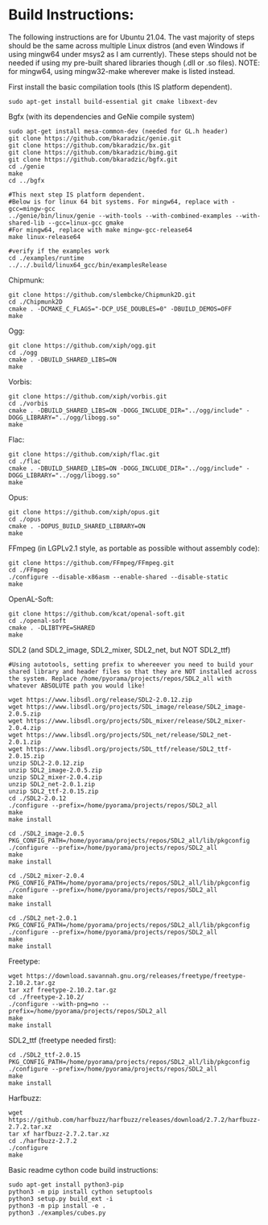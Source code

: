 # Build Instructions:

The following instructions are for Ubuntu 21.04. The vast majority of steps should be the same across multiple Linux distros (and even Windows if using mingw64 under msys2 as I am currently). These steps should not be needed if using my pre-built shared libraries though (.dll or .so files). NOTE: for mingw64, using mingw32-make wherever make is listed instead.

First install the basic compilation tools (this IS platform dependent).
```
sudo apt-get install build-essential git cmake libxext-dev
```

Bgfx (with its dependencies and GeNie compile system)
```
sudo apt-get install mesa-common-dev (needed for GL.h header)
git clone https://github.com/bkaradzic/genie.git
git clone https://github.com/bkaradzic/bx.git
git clone https://github.com/bkaradzic/bimg.git
git clone https://github.com/bkaradzic/bgfx.git
cd ./genie
make
cd ../bgfx

#This next step IS platform dependent.
#Below is for linux 64 bit systems. For mingw64, replace with -gcc=mingw-gcc
../genie/bin/linux/genie --with-tools --with-combined-examples --with-shared-lib --gcc=linux-gcc gmake
#For mingw64, replace with make mingw-gcc-release64
make linux-release64

#verify if the examples work
cd ./examples/runtime
../../.build/linux64_gcc/bin/examplesRelease
```

Chipmunk:
```
git clone https://github.com/slembcke/Chipmunk2D.git
cd ./Chipmunk2D
cmake . -DCMAKE_C_FLAGS="-DCP_USE_DOUBLES=0" -DBUILD_DEMOS=OFF
make
```

Ogg:
```
git clone https://github.com/xiph/ogg.git
cd ./ogg
cmake . -DBUILD_SHARED_LIBS=ON
make
```

Vorbis:
```
git clone https://github.com/xiph/vorbis.git
cd ./vorbis
cmake . -DBUILD_SHARED_LIBS=ON -DOGG_INCLUDE_DIR="../ogg/include" -DOGG_LIBRARY="../ogg/libogg.so"
make
```

Flac:
```
git clone https://github.com/xiph/flac.git
cd ./flac
cmake . -DBUILD_SHARED_LIBS=ON -DOGG_INCLUDE_DIR="../ogg/include" -DOGG_LIBRARY="../ogg/libogg.so"
make
```

Opus:
```
git clone https://github.com/xiph/opus.git
cd ./opus
cmake . -DOPUS_BUILD_SHARED_LIBRARY=ON
make
```

FFmpeg (in LGPLv2.1 style, as portable as possible without assembly code):
```
git clone https://github.com/FFmpeg/FFmpeg.git
cd ./FFmpeg
./configure --disable-x86asm --enable-shared --disable-static
make
```

OpenAL-Soft:
```
git clone https://github.com/kcat/openal-soft.git
cd ./openal-soft
cmake . -DLIBTYPE=SHARED
make
```

SDL2 (and SDL2_image, SDL2_mixer, SDL2_net, but NOT SDL2_ttf)
```
#Using autotools, setting prefix to whereever you need to build your shared library and header files so that they are NOT installed across the system. Replace /home/pyorama/projects/repos/SDL2_all with whatever ABSOLUTE path you would like!

wget https://www.libsdl.org/release/SDL2-2.0.12.zip
wget https://www.libsdl.org/projects/SDL_image/release/SDL2_image-2.0.5.zip
wget https://www.libsdl.org/projects/SDL_mixer/release/SDL2_mixer-2.0.4.zip
wget https://www.libsdl.org/projects/SDL_net/release/SDL2_net-2.0.1.zip
wget https://www.libsdl.org/projects/SDL_ttf/release/SDL2_ttf-2.0.15.zip
unzip SDL2-2.0.12.zip
unzip SDL2_image-2.0.5.zip
unzip SDL2_mixer-2.0.4.zip
unzip SDL2_net-2.0.1.zip
unzip SDL2_ttf-2.0.15.zip
cd ./SDL2-2.0.12
./configure --prefix=/home/pyorama/projects/repos/SDL2_all
make
make install

cd ./SDL2_image-2.0.5
PKG_CONFIG_PATH=/home/pyorama/projects/repos/SDL2_all/lib/pkgconfig ./configure --prefix=/home/pyorama/projects/repos/SDL2_all
make
make install

cd ./SDL2_mixer-2.0.4
PKG_CONFIG_PATH=/home/pyorama/projects/repos/SDL2_all/lib/pkgconfig ./configure --prefix=/home/pyorama/projects/repos/SDL2_all
make
make install

cd ./SDL2_net-2.0.1
PKG_CONFIG_PATH=/home/pyorama/projects/repos/SDL2_all/lib/pkgconfig ./configure --prefix=/home/pyorama/projects/repos/SDL2_all
make
make install
```

Freetype:
```
wget https://download.savannah.gnu.org/releases/freetype/freetype-2.10.2.tar.gz
tar xzf freetype-2.10.2.tar.gz
cd ./freetype-2.10.2/
./configure --with-png=no --prefix=/home/pyorama/projects/repos/SDL2_all
make
make install
```

SDL2_ttf (freetype needed first):
```
cd ./SDL2_ttf-2.0.15
PKG_CONFIG_PATH=/home/pyorama/projects/repos/SDL2_all/lib/pkgconfig ./configure --prefix=/home/pyorama/projects/repos/SDL2_all
make
make install
```

Harfbuzz:
```
wget https://github.com/harfbuzz/harfbuzz/releases/download/2.7.2/harfbuzz-2.7.2.tar.xz
tar xf harfbuzz-2.7.2.tar.xz
cd ./harfbuzz-2.7.2
./configure
make
```

Basic readme cython code build instructions:
```
sudo apt-get install python3-pip
python3 -m pip install cython setuptools
python3 setup.py build_ext -i
python3 -m pip install -e .
python3 ./examples/cubes.py
```